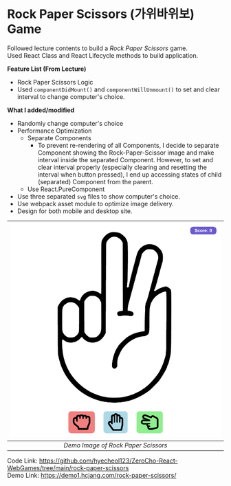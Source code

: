 # Rock Paper Scissors (가위바위보) Game

Followed lecture contents to build a _Rock Paper Scissors_ game.  
Used React Class and React Lifecycle methods to build application.

**Feature List (From Lecture)**

- Rock Paper Scissors Logic
- Used `componentDidMount()` and `componentWillUnmount()` to set and clear interval to change computer's choice.

**What I added/modified**

- Randomly change computer's choice
- Performance Optimization
  - Separate Components
    - To prevent re-rendering of all Components, I decide to separate Component showing the Rock-Paper-Scissor image and make interval inside the separated Component.
      However, to set and clear interval properly (especially clearing and resetting the interval when button pressed), I end up accessing states of child (separated) Component from the parent.
  - Use React.PureComponent
- Use three separated `svg` files to show computer's choice.
- Use webpack asset module to optimize image delivery.
- Design for both mobile and desktop site.

| ![](https://raw.githubusercontent.com/hyecheol123/ZeroCho-React-WebGames/main/img/rock-paper-scissors/Rock-Paper-Scissors-Demo.png) |
| :---------------------------------------------------------------------------------------------------------------------------------: |
|                                                 _Demo Image of Rock Paper Scissors_                                                 |

Code Link: https://github.com/hyecheol123/ZeroCho-React-WebGames/tree/main/rock-paper-scissors  
Demo Link: https://demo1.hcjang.com/rock-paper-scissors/
